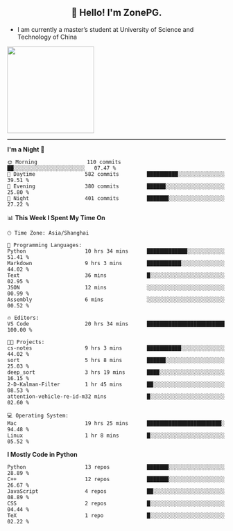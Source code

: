 <h2 align="center">👋 Hello! I'm ZonePG.</h2>

- I am currently a master’s student at University of Science and Technology of China

<img height=200 align="center" src="https://github-readme-stats.vercel.app/api?username=zonepg" />

-------

<!--START_SECTION:waka-->
**I'm a Night 🦉** 

```text
🌞 Morning                110 commits         ██░░░░░░░░░░░░░░░░░░░░░░░   07.47 % 
🌆 Daytime                582 commits         ██████████░░░░░░░░░░░░░░░   39.51 % 
🌃 Evening                380 commits         ██████░░░░░░░░░░░░░░░░░░░   25.80 % 
🌙 Night                  401 commits         ███████░░░░░░░░░░░░░░░░░░   27.22 % 
```


📊 **This Week I Spent My Time On** 

```text
🕑︎ Time Zone: Asia/Shanghai

💬 Programming Languages: 
Python                   10 hrs 34 mins      █████████████░░░░░░░░░░░░   51.41 % 
Markdown                 9 hrs 3 mins        ███████████░░░░░░░░░░░░░░   44.02 % 
Text                     36 mins             █░░░░░░░░░░░░░░░░░░░░░░░░   02.95 % 
JSON                     12 mins             ░░░░░░░░░░░░░░░░░░░░░░░░░   00.99 % 
Assembly                 6 mins              ░░░░░░░░░░░░░░░░░░░░░░░░░   00.52 % 

🔥 Editors: 
VS Code                  20 hrs 34 mins      █████████████████████████   100.00 % 

🐱‍💻 Projects: 
cs-notes                 9 hrs 3 mins        ███████████░░░░░░░░░░░░░░   44.02 % 
sort                     5 hrs 8 mins        ██████░░░░░░░░░░░░░░░░░░░   25.03 % 
deep_sort                3 hrs 19 mins       ████░░░░░░░░░░░░░░░░░░░░░   16.15 % 
2-D-Kalman-Filter        1 hr 45 mins        ██░░░░░░░░░░░░░░░░░░░░░░░   08.53 % 
attention-vehicle-re-id-m32 mins             █░░░░░░░░░░░░░░░░░░░░░░░░   02.60 % 

💻 Operating System: 
Mac                      19 hrs 25 mins      ████████████████████████░   94.48 % 
Linux                    1 hr 8 mins         █░░░░░░░░░░░░░░░░░░░░░░░░   05.52 % 
```

**I Mostly Code in Python** 

```text
Python                   13 repos            ███████░░░░░░░░░░░░░░░░░░   28.89 % 
C++                      12 repos            ███████░░░░░░░░░░░░░░░░░░   26.67 % 
JavaScript               4 repos             ██░░░░░░░░░░░░░░░░░░░░░░░   08.89 % 
CSS                      2 repos             █░░░░░░░░░░░░░░░░░░░░░░░░   04.44 % 
TeX                      1 repo              █░░░░░░░░░░░░░░░░░░░░░░░░   02.22 % 
```




<!--END_SECTION:waka-->

